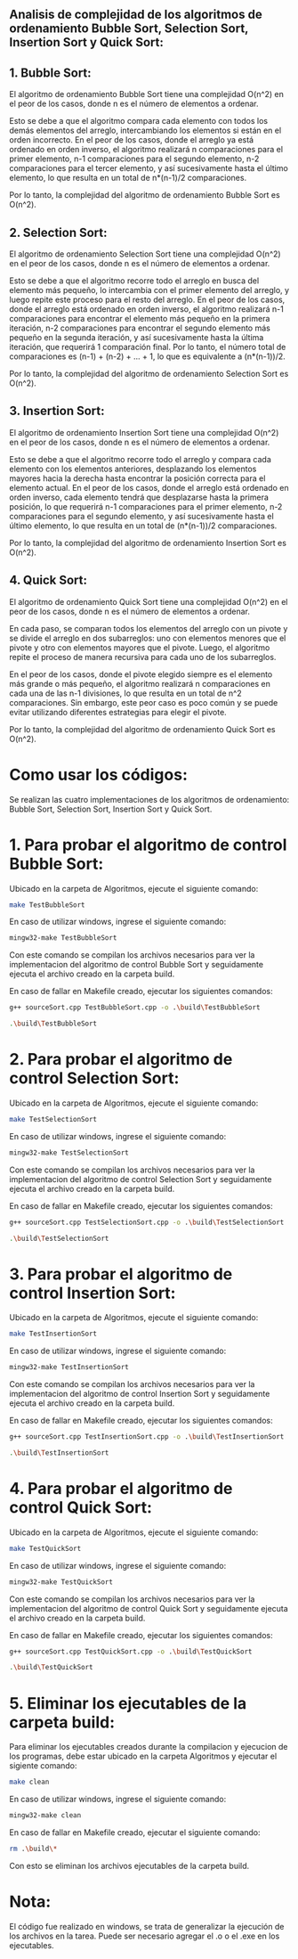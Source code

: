 ## Analisis de complejidad de los algoritmos de ordenamiento Bubble Sort, Selection Sort, Insertion Sort y Quick Sort:

## 1. Bubble Sort:

El algoritmo de ordenamiento Bubble Sort tiene una complejidad O(n^2) en el peor de los casos, donde n es el número de elementos a ordenar.

Esto se debe a que el algoritmo compara cada elemento con todos los demás elementos del arreglo, intercambiando los elementos si están en el orden incorrecto. En el peor de los casos, donde el arreglo ya está ordenado en orden inverso, el algoritmo realizará n comparaciones para el primer elemento, n-1 comparaciones para el segundo elemento, n-2 comparaciones para el tercer elemento, y así sucesivamente hasta el último elemento, lo que resulta en un total de n*(n-1)/2 comparaciones.

Por lo tanto, la complejidad del algoritmo de ordenamiento Bubble Sort es O(n^2).

## 2. Selection Sort:

El algoritmo de ordenamiento Selection Sort tiene una complejidad O(n^2) en el peor de los casos, donde n es el número de elementos a ordenar.

Esto se debe a que el algoritmo recorre todo el arreglo en busca del elemento más pequeño, lo intercambia con el primer elemento del arreglo, y luego repite este proceso para el resto del arreglo. En el peor de los casos, donde el arreglo está ordenado en orden inverso, el algoritmo realizará n-1 comparaciones para encontrar el elemento más pequeño en la primera iteración, n-2 comparaciones para encontrar el segundo elemento más pequeño en la segunda iteración, y así sucesivamente hasta la última iteración, que requerirá 1 comparación final. Por lo tanto, el número total de comparaciones es (n-1) + (n-2) + ... + 1, lo que es equivalente a (n*(n-1))/2.

Por lo tanto, la complejidad del algoritmo de ordenamiento Selection Sort es O(n^2).

## 3. Insertion Sort:

El algoritmo de ordenamiento Insertion Sort tiene una complejidad O(n^2) en el peor de los casos, donde n es el número de elementos a ordenar.

Esto se debe a que el algoritmo recorre todo el arreglo y compara cada elemento con los elementos anteriores, desplazando los elementos mayores hacia la derecha hasta encontrar la posición correcta para el elemento actual. En el peor de los casos, donde el arreglo está ordenado en orden inverso, cada elemento tendrá que desplazarse hasta la primera posición, lo que requerirá n-1 comparaciones para el primer elemento, n-2 comparaciones para el segundo elemento, y así sucesivamente hasta el último elemento, lo que resulta en un total de (n*(n-1))/2 comparaciones.

Por lo tanto, la complejidad del algoritmo de ordenamiento Insertion Sort es O(n^2).

## 4. Quick Sort:

El algoritmo de ordenamiento Quick Sort tiene una complejidad O(n^2) en el peor de los casos, donde n es el número de elementos a ordenar.

En cada paso, se comparan todos los elementos del arreglo con un pivote y se divide el arreglo en dos subarreglos: uno con elementos menores que el pivote y otro con elementos mayores que el pivote. Luego, el algoritmo repite el proceso de manera recursiva para cada uno de los subarreglos.

En el peor de los casos, donde el pivote elegido siempre es el elemento más grande o más pequeño, el algoritmo realizará n comparaciones en cada una de las n-1 divisiones, lo que resulta en un total de n^2 comparaciones. Sin embargo, este peor caso es poco común y se puede evitar utilizando diferentes estrategias para elegir el pivote.

Por lo tanto, la complejidad del algoritmo de ordenamiento Quick Sort es O(n^2).



# Como usar los códigos:

Se realizan las cuatro implementaciones de los algoritmos de ordenamiento: Bubble Sort, Selection Sort, Insertion Sort y Quick Sort.

# 1. Para probar el algoritmo de control Bubble Sort:

Ubicado en la carpeta de Algoritmos, ejecute el siguiente comando:

```bash
make TestBubbleSort
```

En caso de utilizar windows, ingrese el siguiente comando:

```bash
mingw32-make TestBubbleSort
```

Con este comando se compilan los archivos necesarios para ver la implementacion del algoritmo de control Bubble Sort y seguidamente ejecuta el archivo creado en la carpeta build.

En caso de fallar en Makefile creado, ejecutar los siguientes comandos:

```bash
g++ sourceSort.cpp TestBubbleSort.cpp -o .\build\TestBubbleSort
```

```bash
.\build\TestBubbleSort
```

# 2. Para probar el algoritmo de control Selection Sort:

Ubicado en la carpeta de Algoritmos, ejecute el siguiente comando:

```bash
make TestSelectionSort
```

En caso de utilizar windows, ingrese el siguiente comando:

```bash
mingw32-make TestSelectionSort
```

Con este comando se compilan los archivos necesarios para ver la implementacion del algoritmo de control Selection Sort y seguidamente ejecuta el archivo creado en la carpeta build.

En caso de fallar en Makefile creado, ejecutar los siguientes comandos:

```bash
g++ sourceSort.cpp TestSelectionSort.cpp -o .\build\TestSelectionSort
```

```bash
.\build\TestSelectionSort
```

# 3. Para probar el algoritmo de control Insertion Sort:

Ubicado en la carpeta de Algoritmos, ejecute el siguiente comando:

```bash
make TestInsertionSort
```

En caso de utilizar windows, ingrese el siguiente comando:

```bash
mingw32-make TestInsertionSort
```

Con este comando se compilan los archivos necesarios para ver la implementacion del algoritmo de control Insertion Sort y seguidamente ejecuta el archivo creado en la carpeta build.

En caso de fallar en Makefile creado, ejecutar los siguientes comandos:

```bash
g++ sourceSort.cpp TestInsertionSort.cpp -o .\build\TestInsertionSort
```

```bash
.\build\TestInsertionSort
```

# 4. Para probar el algoritmo de control Quick Sort:

Ubicado en la carpeta de Algoritmos, ejecute el siguiente comando:

```bash
make TestQuickSort
```

En caso de utilizar windows, ingrese el siguiente comando:

```bash
mingw32-make TestQuickSort
```

Con este comando se compilan los archivos necesarios para ver la implementacion del algoritmo de control Quick Sort y seguidamente ejecuta el archivo creado en la carpeta build.

En caso de fallar en Makefile creado, ejecutar los siguientes comandos:

```bash
g++ sourceSort.cpp TestQuickSort.cpp -o .\build\TestQuickSort
```

```bash
.\build\TestQuickSort
```

# 5. Eliminar los ejecutables de la carpeta build:

Para eliminar los ejecutables creados durante la compilacion y ejecucion de los programas, debe estar ubicado en la carpeta Algoritmos y ejecutar el sigiente comando:

```bash
make clean
```

En caso de utilizar windows, ingrese el siguiente comando:

```bash
mingw32-make clean
```

En caso de fallar en Makefile creado, ejecutar el siguiente comando:

```bash
rm .\build\*
```

Con esto se eliminan los archivos ejecutables de la carpeta build.



# Nota:
El código fue realizado en windows, se trata de generalizar la ejecución de los archivos en la tarea.
Puede ser necesario agregar el .o o el .exe en los ejecutables.